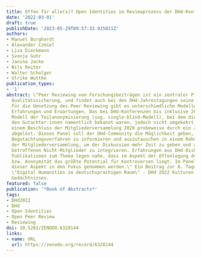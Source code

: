 ```yaml
---
title: Offen für alle(s)? Open Identities im Reviewprozess der DHd-Konferenz
date: '2022-03-01'
draft: true
publishDate: '2023-05-29T09:57:33.925811Z'
authors:
- Manuel Burghardt
- Alexander Czmiel
- Lisa Dieckmann
- Svenja Guhr
- Janina Jacke
- Nils Reiter
- Walter Scholger
- Ulrike Wuttke
publication_types:
- '1'
abstract: \"Peer Reviewing von Forschungsbeiträgen ist ein zentraler Pfeiler wissenschaftlicher
  Qualitätssicherung, und findet auch bei den DHd-Jahrestagungen seine Anwendung findet.
  Für die Umsetzung des Peer Reviewing gibt es unterschiedliche Modelle, Gepflogenheiten,
  Erfahrungen und Erwartungen. Das bei DHd-Konferenzen bis inklusive 2020 verwendete
  Modell der Teilanonymisierung (sog. single-blind-Modell), bei dem die Autor:innen
  den Gutachter:innen namentlich bekannt waren, jedoch nicht umgekehrt, wurde nach
  einem Beschluss der Mitgliederversammlung 2020 probeweise durch ein zero-blind-Modell
  abgelöst. Dieses Panel soll der DHd-Community die Möglichkeit geben, sich über das
  Begutachtungsverfahren zu informieren und auszutauschen in einem Rahmen außerhalb
  der Mitgliederversammlung, um der Diskussion mehr Zeit zu geben und auch die vielen
  betroffenen Nicht-Mitglieder zu integrieren. Erfahrungen aus DHd-Diskussionen sowie
  Publikationen zum Thema legen nahe, dass im Aspekt der Offenlegung der Identität
  bzw. Anonymität das größte Potential für Kontroversen liegt. Im Panel soll daher
  dieser Aspekt in den Fokus genommen werden.\" Ein Beitrag zur 8. Tagung des Verbands
  \"Digital Humanities im deutschsprachigen Raum\" - DHd 2022 Kulturen des digitalen
  Gedächtnisses.
featured: false
publication: '*Book of Abstracts*'
tags:
- DHd2022
- DHd
- Open Identities
- Open Peer Review
- Reviewing
doi: 10.5281/ZENODO.6328144
links:
- name: URL
  url: https://zenodo.org/record/6328144
---
```


